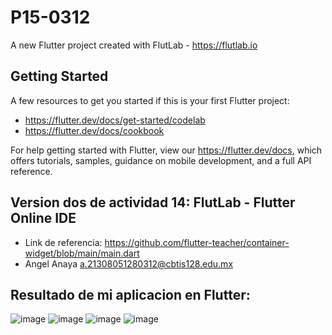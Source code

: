# P15-0312

A new Flutter project created with FlutLab - https://flutlab.io

## Getting Started

A few resources to get you started if this is your first Flutter project:

- https://flutter.dev/docs/get-started/codelab
- https://flutter.dev/docs/cookbook

For help getting started with Flutter, view our
https://flutter.dev/docs, which offers tutorials,
samples, guidance on mobile development, and a full API reference.

## Version dos de actividad 14: FlutLab - Flutter Online IDE

- Link de referencia: https://github.com/flutter-teacher/container-widget/blob/main/main.dart
- Angel Anaya a.21308051280312@cbtis128.edu.mx

## Resultado de mi aplicacion en Flutter: 
![image](https://github.com/AnayaMarinAngelAlejandro/P15_Version2_0312/assets/143743148/955fe5e2-4b92-47f8-ac78-a3c0e6f1fecd)
![image](https://github.com/AnayaMarinAngelAlejandro/P15_Version2_0312/assets/143743148/b43e5216-5039-4b17-a551-41272cf0a48f)
![image](https://github.com/AnayaMarinAngelAlejandro/P15_Version2_0312/assets/143743148/c502dfa7-ac1e-423d-9628-a978eaef8d6a)
![image](https://github.com/AnayaMarinAngelAlejandro/P15_Version2_0312/assets/143743148/a92fc26f-a26d-4012-b059-28fc6c4abefd)







